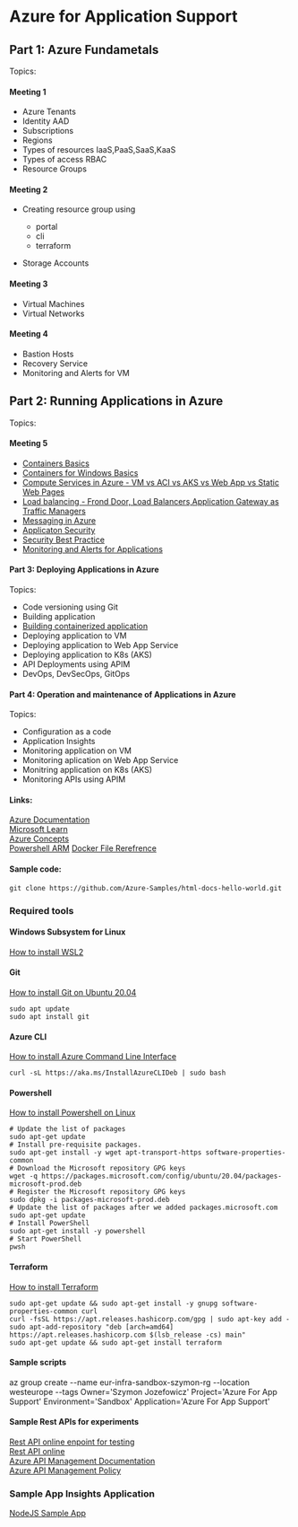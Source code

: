 # Azure for Application Support

## Part 1: Azure Fundametals

Topics:
#### Meeting 1
* Azure Tenants  
* Identity AAD  
* Subscriptions  
* Regions  
* Types of resources IaaS,PaaS,SaaS,KaaS  
* Types of access RBAC  
* Resource Groups  
#### Meeting 2
* Creating resource group using

    - portal
    - cli
    - terraform

* Storage Accounts  

#### Meeting 3
* Virtual Machines
* Virtual Networks  
 
#### Meeting 4 

* Bastion Hosts  
* Recovery Service   
* Monitoring and Alerts for VM

## Part 2: Running Applications in Azure

Topics:

#### Meeting 5 

* [Containers Basics](https://azure.microsoft.com/en-us/overview/what-is-a-container/#overview)    
* [Containers for Windows Basics](https://docs.microsoft.com/en-us/virtualization/windowscontainers/about/containers-vs-vm)  
* [Compute Services in Azure - VM vs ACI vs AKS vs Web App vs Static Web Pages](https://docs.microsoft.com/en-us/azure/architecture/guide/technology-choices/compute-decision-tree)  
* [Load balancing - Frond Door, Load Balancers,Application Gateway as Traffic Managers](https://docs.microsoft.com/en-us/azure/architecture/guide/technology-choices/load-balancing-overview)  
* [Messaging in Azure](http://blogs.harvard.edu/samuelgerges/overview-of-azure-integration-messaging-services/)
* [Applicaton Security](https://docs.microsoft.com/en-us/azure/architecture/framework/security/design-app-dependencies)
* [Security Best Practice](https://docs.microsoft.com/bs-latn-ba/azure/security/fundamentals/best-practices-and-patterns)    
* [Monitoring and Alerts for Applications](https://docs.microsoft.com/en-us/azure/azure-monitor/app/app-insights-overview)

#### Part 3: Deploying Applications in Azure

Topics:
* Code versioning using Git
* Building application  
* [Building containerized application](https://www.docker.com/blog/how-to-use-the-official-nginx-docker-image/)  
* Deploying application to VM  
* Deploying application to Web App Service  
* Deploying application to K8s (AKS)  
* API Deployments using APIM
* DevOps, DevSecOps, GitOps  
  
#### Part 4: Operation and maintenance of Applications in Azure

Topics:
* Configuration as a code
* Application Insights
* Monitoring application on VM
* Monitoring aplication on Web App Service
* Monitring application on K8s (AKS)
* Monitoring APIs using APIM


#### Links:
[Azure Documentation](https://docs.microsoft.com/en-us/azure/?product=popular)  
[Microsoft Learn](https://docs.microsoft.com/en-us/learn/)  
[Azure Concepts](https://docs.microsoft.com/en-us/learn/modules/fundamental-azure-concepts/)  
[Powershell ARM](https://docs.microsoft.com/en-us/azure/azure-resource-manager/management/manage-resources-powershell)
[Docker File Rerefrence](https://docs.docker.com/engine/reference/builder/)

#### Sample code:
```git clone https://github.com/Azure-Samples/html-docs-hello-world.git```


### Required tools
#### Windows Subsystem for Linux
[How to install WSL2](https://docs.microsoft.com/en-us/windows/wsl/install)

#### Git  
[How to install Git on Ubuntu 20.04](https://linuxconfig.org/how-to-install-git-on-ubuntu-20-04-lts-focal-fossa-linux)

    sudo apt update
    sudo apt install git

#### Azure CLI
[How to install Azure Command Line Interface](https://docs.microsoft.com/en-us/cli/azure/install-azure-cli-linux?pivots=apt)

    curl -sL https://aka.ms/InstallAzureCLIDeb | sudo bash


#### Powershell
[How to install Powershell on Linux](https://docs.microsoft.com/en-us/powershell/scripting/install/install-ubuntu?view=powershell-7.2)


    # Update the list of packages
    sudo apt-get update
    # Install pre-requisite packages.
    sudo apt-get install -y wget apt-transport-https software-properties-common
    # Download the Microsoft repository GPG keys
    wget -q https://packages.microsoft.com/config/ubuntu/20.04/packages-microsoft-prod.deb
    # Register the Microsoft repository GPG keys
    sudo dpkg -i packages-microsoft-prod.deb
    # Update the list of packages after we added packages.microsoft.com
    sudo apt-get update
    # Install PowerShell
    sudo apt-get install -y powershell
    # Start PowerShell
    pwsh


#### Terraform

[How to install Terraform](https://learn.hashicorp.com/tutorials/terraform/install-cli)


    sudo apt-get update && sudo apt-get install -y gnupg software-properties-common curl
    curl -fsSL https://apt.releases.hashicorp.com/gpg | sudo apt-key add -
    sudo apt-add-repository "deb [arch=amd64] https://apt.releases.hashicorp.com $(lsb_release -cs) main"
    sudo apt-get update && sudo apt-get install terraform


#### Sample scripts

az group create --name eur-infra-sandbox-szymon-rg --location westeurope --tags Owner='Szymon Jozefowicz' Project='Azure For App Support' Environment='Sandbox' Application='Azure For App Support'


#### Sample Rest APIs for experiments

[Rest API online enpoint for testing](https://gorest.co.in/)  
[Rest API online](https://reqbin.com/)  
[Azure API Management Documentation](https://docs.microsoft.com/en-us/azure/api-management/)   
[Azure API Management Policy](https://docs.microsoft.com/en-us/azure/api-management/api-management-policies)   



### Sample App Insights Application
    
    
[NodeJS Sample App](https://github.com/Azure-Samples/Application-Insights-Click-Plugin-Demo)

